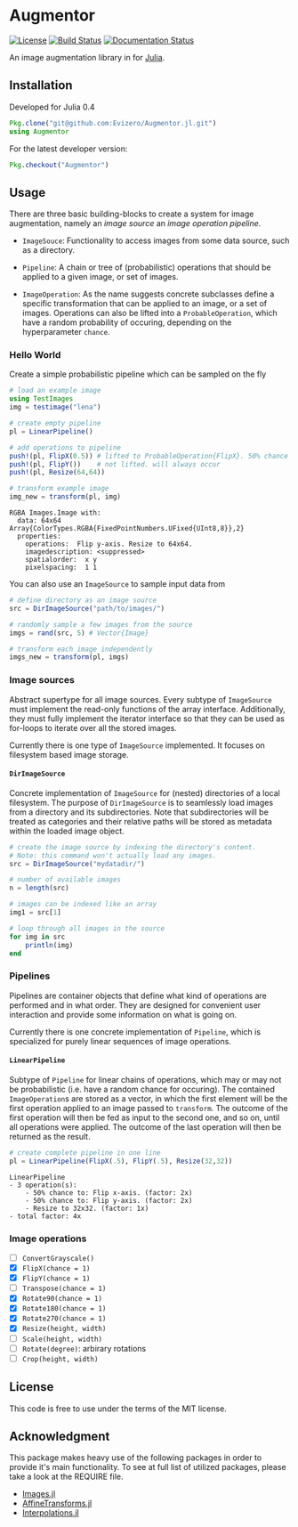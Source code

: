 # Augmentor

[![License](http://img.shields.io/badge/license-MIT-brightgreen.svg?style=flat)](LICENSE.md)
[![Build Status](https://travis-ci.org/Evizero/Augmentor.jl.svg?branch=master)](https://travis-ci.org/Evizero/Augmentor.jl)
[![Documentation Status](https://readthedocs.org/projects/augmentorjl/badge/?version=latest)](http://augmentorjl.readthedocs.io/en/latest/?badge=latest)

An image augmentation library in for [Julia](julialang.org).

## Installation

Developed for Julia 0.4

```julia
Pkg.clone("git@github.com:Evizero/Augmentor.jl.git")
using Augmentor
```

For the latest developer version:

```julia
Pkg.checkout("Augmentor")
```

## Usage

There are three basic building-blocks to create a system for image
augmentation, namely an *image source* an *image operation pipeline*.

- `ImageSouce`: Functionality to access images from some data source,
such as a directory.

- `Pipeline`: A chain or tree of (probabilistic) operations that
should be applied to a given image, or set of images.

- `ImageOperation`: As the name suggests concrete subclasses define
a specific transformation that can be applied to an image, or a set
of images. Operations can also be lifted into a `ProbableOperation`,
which have a random probability of occuring, depending on the
hyperparameter `chance`.

### Hello World

Create a simple probabilistic pipeline which can be sampled on the fly

```julia
# load an example image
using TestImages
img = testimage("lena")

# create empty pipeline
pl = LinearPipeline()

# add operations to pipeline
push!(pl, FlipX(0.5)) # lifted to ProbableOperation{FlipX}. 50% chance of occuring
push!(pl, FlipY())    # not lifted. will always occur
push!(pl, Resize(64,64))

# transform example image
img_new = transform(pl, img)
```

```
RGBA Images.Image with:
  data: 64x64 Array{ColorTypes.RGBA{FixedPointNumbers.UFixed{UInt8,8}},2}
  properties:
    operations:  Flip y-axis. Resize to 64x64.
    imagedescription: <suppressed>
    spatialorder:  x y
    pixelspacing:  1 1
```

You can also use an `ImageSource` to sample input data from

```julia
# define directory as an image source
src = DirImageSource("path/to/images/")

# randomly sample a few images from the source
imgs = rand(src, 5) # Vector{Image}

# transform each image independently
imgs_new = transform(pl, imgs)
```

### Image sources

Abstract supertype for all image sources. Every subtype of
`ImageSource` must implement the read-only functions of the array
interface. Additionally, they must fully implement the iterator
interface so that they can be used as for-loops to iterate over
all the stored images.

Currently there is one type of `ImageSource` implemented.
It focuses on filesystem based image storage.

#### `DirImageSource`

Concrete implementation of `ImageSource` for (nested) directories
of a local filesystem. The purpose of `DirImageSource` is to
seamlessly load images from a directory and its subdirectories.
Note that subdirectories will be treated as categories and their
relative paths will be stored as metadata within the loaded image
object.

```julia
# create the image source by indexing the directory's content.
# Note: this command won't actually load any images.
src = DirImageSource("mydatadir/")

# number of available images
n = length(src)

# images can be indexed like an array
img1 = src[1]

# loop through all images in the source
for img in src
    println(img)
end
```

### Pipelines

Pipelines are container objects that define what kind of operations
are performed and in what order. They are designed for convenient
user interaction and provide some information on what is going on.

Currently there is one concrete implementation of `Pipeline`, which
is specialized for purely linear sequences of image operations.

#### `LinearPipeline`

Subtype of `Pipeline` for linear chains of operations, which may
or may not be probabilistic (i.e. have a random chance for occuring).
The contained `ImageOperation`s are stored as a vector, in which
the first element will be the first operation applied to an image
passed to `transform`.
The outcome of the first operation will then be fed as input to
the second one, and so on, until all operations were applied. The
outcome of the last operation will then be returned as the result.

```julia
# create complete pipeline in one line
pl = LinearPipeline(FlipX(.5), FlipY(.5), Resize(32,32))
```

```
LinearPipeline
- 3 operation(s):
    - 50% chance to: Flip x-axis. (factor: 2x)
    - 50% chance to: Flip y-axis. (factor: 2x)
    - Resize to 32x32. (factor: 1x)
- total factor: 4x
```

### Image operations

- [ ] `ConvertGrayscale()`
- [x] `FlipX(chance = 1)`
- [x] `FlipY(chance = 1)`
- [ ] `Transpose(chance = 1)`
- [x] `Rotate90(chance = 1)`
- [x] `Rotate180(chance = 1)`
- [x] `Rotate270(chance = 1)`
- [x] `Resize(height, width)`
- [ ] `Scale(height, width)`
- [ ] `Rotate(degree)`: arbirary rotations
- [ ] `Crop(height, width)`

## License

This code is free to use under the terms of the MIT license.

## Acknowledgment

This package makes heavy use of the following packages in order
to provide it's main functionality.
To see at full list of utilized packages, please take a look at
the REQUIRE file.

- [Images.jl](https://github.com/timholy/Images.jl)
- [AffineTransforms.jl](https://github.com/timholy/AffineTransforms.jl)
- [Interpolations.jl](https://github.com/tlycken/Interpolations.jl)

